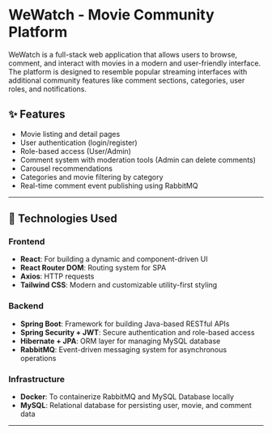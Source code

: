 # WeWatch - Movie Community Platform

WeWatch is a full-stack web application that allows users to browse, comment, and interact with movies in a modern and user-friendly interface. The platform is designed to resemble popular streaming interfaces with additional community features like comment sections, categories, user roles, and notifications.

## ✨ Features

- Movie listing and detail pages
- User authentication (login/register)
- Role-based access (User/Admin)
- Comment system with moderation tools (Admin can delete comments)
- Carousel recommendations
- Categories and movie filtering by category
- Real-time comment event publishing using RabbitMQ

---
## 🤖 Technologies Used

### Frontend

- **React**: For building a dynamic and component-driven UI
- **React Router DOM**: Routing system for SPA
- **Axios**: HTTP requests
- **Tailwind CSS**: Modern and customizable utility-first styling

### Backend

- **Spring Boot**: Framework for building Java-based RESTful APIs
- **Spring Security + JWT**: Secure authentication and role-based access
- **Hibernate + JPA**: ORM layer for managing MySQL database
- **RabbitMQ**: Event-driven messaging system for asynchronous operations

### Infrastructure

- **Docker**: To containerize RabbitMQ and MySQL Database locally 
- **MySQL**: Relational database for persisting user, movie, and comment data

---
